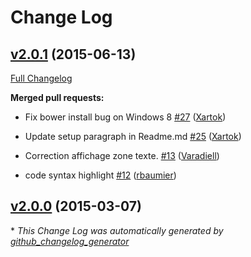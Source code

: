 # Change Log

## [v2.0.1](https://github.com/fgribreau/filesync/tree/v2.0.1) (2015-06-13)

[Full Changelog](https://github.com/fgribreau/filesync/compare/v2.0.0...v2.0.1)

**Merged pull requests:**

- Fix bower install bug on Windows 8 [\#27](https://github.com/FGRibreau/filesync/pull/27) ([Xartok](https://github.com/Xartok))

- Update setup paragraph in Readme.md [\#25](https://github.com/FGRibreau/filesync/pull/25) ([Xartok](https://github.com/Xartok))

- Correction affichage zone texte. [\#13](https://github.com/FGRibreau/filesync/pull/13) ([Varadiell](https://github.com/Varadiell))

- code syntax highlight [\#12](https://github.com/FGRibreau/filesync/pull/12) ([rbaumier](https://github.com/rbaumier))

## [v2.0.0](https://github.com/fgribreau/filesync/tree/v2.0.0) (2015-03-07)



\* *This Change Log was automatically generated by [github_changelog_generator](https://github.com/skywinder/Github-Changelog-Generator)*